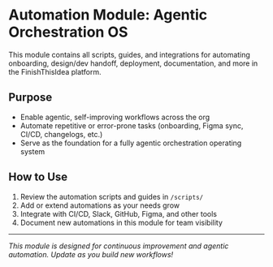 # Automation Module: Agentic Orchestration OS

This module contains all scripts, guides, and integrations for automating onboarding, design/dev handoff, deployment, documentation, and more in the FinishThisIdea platform.

## Purpose
- Enable agentic, self-improving workflows across the org
- Automate repetitive or error-prone tasks (onboarding, Figma sync, CI/CD, changelogs, etc.)
- Serve as the foundation for a fully agentic orchestration operating system

## How to Use
1. Review the automation scripts and guides in `/scripts/`
2. Add or extend automations as your needs grow
3. Integrate with CI/CD, Slack, GitHub, Figma, and other tools
4. Document new automations in this module for team visibility

---

*This module is designed for continuous improvement and agentic automation. Update as you build new workflows!* 
